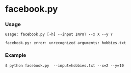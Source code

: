 # facebook.py

### Usage

    usage: facebook.py [-h] --input INPUT --x X --y Y

    facebook.py: error: unrecognized arguments: hobbies.txt
    
### Example

    $ python facebook.py  --input=hobbies.txt --x=2 --y=10
    